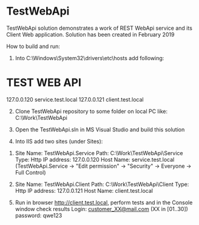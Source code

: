 # TestWebApi
TestWebApi solution demonstrates a work of REST WebApi service and its Client Web application. 
Solution has been created in February 2019

How to build and run:
1. Into C:\Windows\System32\drivers\etc\hosts add following: 

# TEST WEB API
127.0.0.120 service.test.local
127.0.0.121 client.test.local

2. Clone TestWebApi repository to some folder on local PC like: 
C:\Work\TestWebApi

3. Open the TestWebApi.sln in MS Visual Studio and build this solution

4. Into IIS add two sites (under Sites): 

  1) Site Name: TestWebApi.Service
     Path: C:\Work\TestWebApi\Service 
     Type: Http
     IP address: 127.0.0.120
     Host Name: service.test.local
     (TestWebApi.Service -> "Edit permission" -> "Security" -> Everyone -> Full Control)

  2) Site Name: TestWebApi.Client
     Path: C:\Work\TestWebApi\Client
     Type: Http
     IP address: 127.0.0.121
     Host Name: client.test.local

5. Run in browser http://client.test.local, perform tests and in the Console window check results
Login: customer_XX@mail.com (XX in [01..30]) password: qwe123